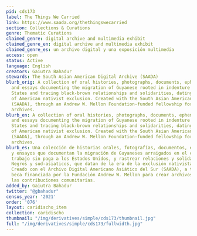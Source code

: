 ```yaml
---
pid: cds173
label: The Things We Carried
link: https://www.saada.org/thethingswecarried
section: Collections & Curations
genre: Thematic Curations
claimed_genre: digital archive and multimedia exhibit
claimed_genre_en: digital archive and multimedia exhibit
claimed_genre_es: un archivo digital y una exposición multimedia
access: open
status: Active
language: English
creators: Gaiutra Bahadur
stewards: The South Asian American Digital Archive (SAADA)
blurb_orig: A collection of oral histories, photographs, documents, ephemera, poetry,
  and essays documenting the migration of Guyanese rooted in indenture to the United
  States and tracing black-brown relationships and solidarities, dating to the era
  of American nativist exclusion. Created with the South Asian American Digital Archive
  (SAADA), through an Andrew W. Mellon Foundation-funded fellowship for creating community-based
  archives.
blurb_en: A collection of oral histories, photographs, documents, ephemera, poetry,
  and essays documenting the migration of Guyanese rooted in indenture to the United
  States and tracing black-brown relationships and solidarities, dating to the era
  of American nativist exclusion. Created with the South Asian American Digital Archive
  (SAADA), through an Andrew W. Mellon Foundation-funded fellowship for creating community-based
  archives.
blurb_es: Una colección de historias orales, fotografías, documentos, efímeros, poesía
  y ensayos que documentan la migración de Guyaneses arraigados en el contrato de
  trabajo sin paga a los Estados Unidos, y rastrear relaciones y solidaridades de
  Negros y sud-asiaticos, que datan de la era de la exclusión nativista estadounidense.
  Creado con el Archivo Digital Americano Asiático del Sur (SAADA), a través de una
  beca financiada por la Fundación Andrew W. Mellon para crear archivos basados ​​en
  las contribuciones comunitarias.
added_by: Gaiutra Bahadur
twitter: "@gbahadur"
census_year: '2021'
order: '076'
layout: caridischo_item
collection: caridischo
thumbnail: "/img/derivatives/simple/cds173/thumbnail.jpg"
full: "/img/derivatives/simple/cds173/fullwidth.jpg"
---
```

